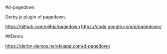 #d-pagedown

Derby.js plugin of pagedown.

https://github.com/ujifgc/pagedown
https://code.google.com/p/pagedown/

##Demo

https://derby-demos.herokuapp.com/d-pagedown
